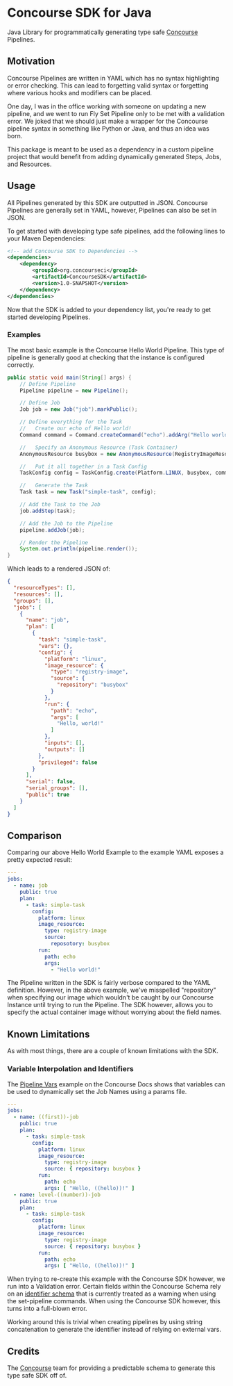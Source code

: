 # Concourse SDK for Java

Java Library for programmatically generating type safe [Concourse](https://concourse-ci.org) Pipelines.

## Motivation

Concourse Pipelines are written in YAML which has no syntax highlighting or error checking. This can lead to forgetting
valid syntax or forgetting where various hooks and modifiers can be placed.

One day, I was in the office working with someone on updating a new pipeline, and we went to run Fly Set Pipeline only
to be met with a validation error. We joked that we should just make a wrapper for the Concourse pipeline syntax in
something like Python or Java, and thus an idea was born.

This package is meant to be used as a dependency in a custom pipeline project that would benefit from adding dynamically
generated Steps, Jobs, and Resources.

## Usage

All Pipelines generated by this SDK are outputted in JSON. Concourse Pipelines are generally set in YAML, however,
Pipelines can also be set in JSON.

To get started with developing type safe pipelines, add the following lines to your Maven Dependencies:

```xml
<!-- add Concourse SDK to Dependencies -->
<dependencies>
    <dependency>
        <groupId>org.concourseci</groupId>
        <artifactId>ConcourseSDK</artifactId>
        <version>1.0-SNAPSHOT</version>
    </dependency>
</dependencies>
```

Now that the SDK is added to your dependency list, you're ready to get started developing Pipelines.

### Examples

The most basic example is the Concourse Hello World Pipeline. This type of pipeline is generally good at checking that
the instance is configured correctly.

```java
public static void main(String[] args) {
    // Define Pipeline
    Pipeline pipeline = new Pipeline();

    // Define Job
    Job job = new Job("job").markPublic();

    // Define everything for the Task
    //   Create our echo of Hello world!
    Command command = Command.createCommand("echo").addArg("Hello world!");

    //   Specify an Anonymous Resource (Task Container)
    AnonymousResource busybox = new AnonymousResource(RegistryImageResourceType.getInstance(), RegistryImageConfig.create("busybox"));

    //   Put it all together in a Task Config
    TaskConfig config = TaskConfig.create(Platform.LINUX, busybox, command);

    //   Generate the Task
    Task task = new Task("simple-task", config);

    // Add the Task to the Job
    job.addStep(task);

    // Add the Job to the Pipeline
    pipeline.addJob(job);

    // Render the Pipeline
    System.out.println(pipeline.render());
}
```

Which leads to a rendered JSON of:

```json
{
  "resourceTypes": [],
  "resources": [],
  "groups": [],
  "jobs": [
    {
      "name": "job",
      "plan": [
        {
          "task": "simple-task",
          "vars": {},
          "config": {
            "platform": "linux",
            "image_resource": {
              "type": "registry-image",
              "source": {
                "repository": "busybox"
              }
            },
            "run": {
              "path": "echo",
              "args": [
                "Hello, world!"
              ]
            },
            "inputs": [],
            "outputs": []
          },
          "privileged": false
        }
      ],
      "serial": false,
      "serial_groups": [],
      "public": true
    }
  ]
}
```

## Comparison

Comparing our above Hello World Example to the example YAML exposes a pretty expected result:

```yaml
---
jobs:
  - name: job
    public: true
    plan:
      - task: simple-task
        config:
          platform: linux
          image_resource:
            type: registry-image
            source:
              reposotory: busybox
          run:
            path: echo
            args:
              - "Hello world!"
```

The Pipeline written in the SDK is fairly verbose compared to the YAML definition. However, in the above example,
we've misspelled "repository" when specifying our image which wouldn't be caught by our Concourse Instance until
trying to run the Pipeline. The SDK however, allows you to specify the actual container image without worrying about
the field names.

## Known Limitations

As with most things, there are a couple of known limitations with the SDK.

### Variable Interpolation and Identifiers

The [Pipeline Vars](https://concourse-ci.org/pipeline-vars-example.html) example on the Concourse Docs shows that
variables can be used to dynamically set the Job Names using a params file.

```yaml
---
jobs:
  - name: ((first))-job
    public: true
    plan:
      - task: simple-task
        config:
          platform: linux
          image_resource:
            type: registry-image
            source: { repository: busybox }
          run:
            path: echo
            args: [ "Hello, ((hello))!" ]
  - name: level-((number))-job
    public: true
    plan:
      - task: simple-task
        config:
          platform: linux
          image_resource:
            type: registry-image
            source: { repository: busybox }
          run:
            path: echo
            args: [ "Hello, ((hello))!" ]
```

When trying to re-create this example with the Concourse SDK however, we run into a Validation error. Certain fields
within the Concourse Schema rely on
an [identifier schema](https://concourse-ci.org/config-basics.html#schema.identifier) that is currently treated as a
warning when using the set-pipeline commands. When using the Concourse SDK however, this turns into a full-blown error.

Working around this is trivial when creating pipelines by using string concatenation to generate the identifier instead
of relying on external vars.

## Credits

The [Concourse](https://concourse-ci.org) team for providing a predictable schema to generate this type safe SDK off of.